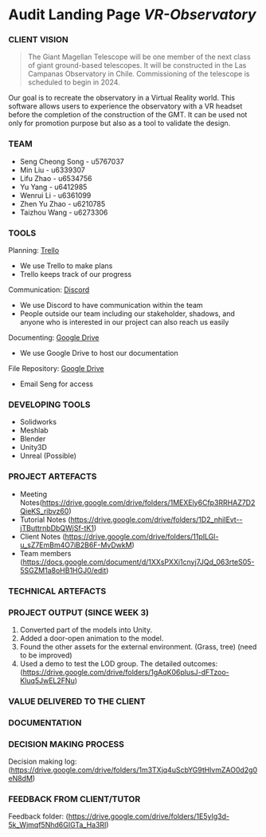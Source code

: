 # Audit Landing Page *VR-Observatory*

### CLIENT VISION
>The Giant Magellan Telescope will be one member of the next class of giant ground-based telescopes. It will be constructed in the Las Campanas Observatory in Chile. Commissioning of the telescope is scheduled to begin in 2024.

Our goal is to recreate the observatory in a Virtual Reality world. This software allows users to experience the observatory with a VR headset before the completion of the construction of the GMT. It can be used not only for promotion purpose but also as a tool to validate the design.

### TEAM
* Seng Cheong Song - u5767037
* Min Liu - u6339307
* Lifu Zhao - u6534756
* Yu Yang - u6412985
* Wenrui Li - u6361099
* Zhen Yu Zhao - u6210785
* Taizhou Wang - u6273306

### TOOLS
Planning: [Trello](https://trello.com/b/b96tWd05/vr-observatory "VR Observatory")
* We use Trello to make plans
* Trello keeps track of our progress

Communication: [Discord](https://discord.gg/VTyjpGq "TechLauncher VR Observatory")
* We use Discord to have communication within the team
* People outside our team including our stakeholder, shadows, and anyone who is interested in our project can also reach us easily

Documenting: [Google Drive](https://drive.google.com/open?id=1i6sF93Loz_3rUczXJP7vv6xwW43V2_dm "TechLauncher VR Observatory")
* We use Google Drive to host our documentation

File Repository: [Google Drive](mailto:u5767037@anu.edu.au "Email Seng for access")
* Email Seng for access


### DEVELOPING TOOLS
* Solidworks
* Meshlab
* Blender
* Unity3D
* Unreal (Possible)

### PROJECT ARTEFACTS
* Meeting Notes(https://drive.google.com/drive/folders/1MEXEly6Cfp3RRHAZ7D2QieKS_ribvz60)
* Tutorial Notes (https://drive.google.com/drive/folders/1D2_nhiIEvt--jTButtrnbDbQWjSf-tK1)
* Client Notes (https://drive.google.com/drive/folders/11pILGl-u_sZ7EmBm4O7iB2B6F-MvDwkM)
* Team members (https://docs.google.com/document/d/1XXsPXXi1cnyj7JQd_063rteS05-5SGZM1a8oHB1HGJ0/edit)

### TECHNICAL ARTEFACTS


### PROJECT OUTPUT (SINCE WEEK 3)
1. Converted part of the models into Unity.
2. Added a door-open animation to the model.
3. Found the other assets for the external environment. (Grass, tree) (need to be improved)
4. Used a demo to test the LOD group.
The detailed outcomes: (https://drive.google.com/drive/folders/1gAqK06plusJ-dFTzoo-Kluq5JwEL2FNu)

### VALUE DELIVERED TO THE CLIENT

### DOCUMENTATION

### DECISION MAKING PROCESS
Decision making log: (https://drive.google.com/drive/folders/1m3TXjq4uScbYG9tHlvmZAO0d2g0eN8dM)

### FEEDBACK FROM CLIENT/TUTOR
Feedback folder: (https://drive.google.com/drive/folders/1E5yIg3d-5k_Wjmqf5Nhd6GIGTa_Ha3RI)


